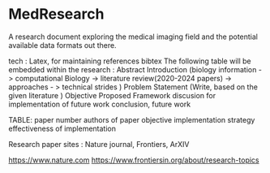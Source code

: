 # MedResearch
A research document exploring the medical imaging field and the potential available data formats out there.


tech : Latex, for maintaining references bibtex
The following table will be embedded within the research : 
Abstract
Introduction (biology information -> computational Biology -> literature review(2020-2024 papers) -> approaches - > technical strides )
Problem Statement (Write, based on the given literature )
Objective 
Proposed Framework discusion for implementation of future work 
conclusion, future work 



TABLE:
paper number 
authors of paper 
objective 
implementation strategy 
effectiveness of implementation





Research paper sites : Nature journal, Frontiers, ArXIV

https://www.nature.com
https://www.frontiersin.org/about/research-topics
